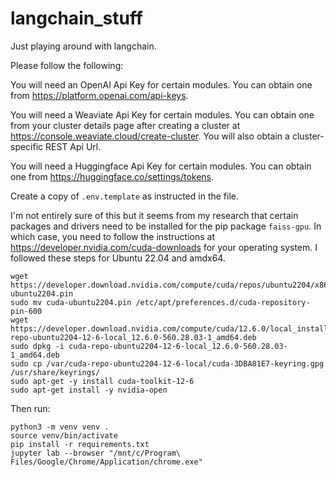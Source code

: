 # langchain_stuff

Just playing around with langchain.

Please follow the following:

You will need an OpenAI Api Key for certain modules. You can obtain one from https://platform.openai.com/api-keys.

You will need a Weaviate Api Key for certain modules. You can obtain one from your cluster details page after creating a
cluster at https://console.weaviate.cloud/create-cluster. You will also obtain a cluster-specific REST Api Url.

You will need a Huggingface Api Key for certain modules. You can obtain one from https://huggingface.co/settings/tokens.

Create a copy of `.env.template` as instructed in the file.

I'm not entirely sure of this but it seems from my research that certain packages and drivers need to be installed for
the pip package `faiss-gpu`. In which case, you need to follow the instructions at https://developer.nvidia.com/cuda-downloads
for your operating system. I followed these steps for Ubuntu 22.04 and amdx64.

```commandline
wget https://developer.download.nvidia.com/compute/cuda/repos/ubuntu2204/x86_64/cuda-ubuntu2204.pin
sudo mv cuda-ubuntu2204.pin /etc/apt/preferences.d/cuda-repository-pin-600
wget https://developer.download.nvidia.com/compute/cuda/12.6.0/local_installers/cuda-repo-ubuntu2204-12-6-local_12.6.0-560.28.03-1_amd64.deb
sudo dpkg -i cuda-repo-ubuntu2204-12-6-local_12.6.0-560.28.03-1_amd64.deb
sudo cp /var/cuda-repo-ubuntu2204-12-6-local/cuda-3DBA81E7-keyring.gpg /usr/share/keyrings/
sudo apt-get -y install cuda-toolkit-12-6
sudo apt-get install -y nvidia-open
```

Then run:

```commandline
python3 -m venv venv .
source venv/bin/activate
pip install -r requirements.txt
jupyter lab --browser "/mnt/c/Program\ Files/Google/Chrome/Application/chrome.exe"
```

